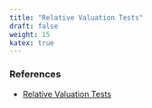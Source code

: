 ```yaml
---
title: "Relative Valuation Tests"
draft: false
weight: 15
katex: true
---
```


### References
- [Relative Valuation Tests](https://www.youtube.com/watch?v=FJrdWOMvvx8&list=PLUkh9m2Borqn8gg0lYSwMZ4ip71pX1TOT&index=18&ab_channel=AswathDamodaran)